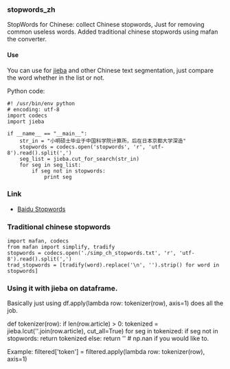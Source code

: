 ### stopwords_zh

StopWords for Chinese: collect Chinese stopwords, Just for removing common useless words. 
Added traditional chinese stopwords using mafan the converter.


#### Use

You can use for [jieba](https://github.com/fxsjy/jieba) and other Chinese text segmentation, just compare the word whether in the list or not.

Python code:

	#! /usr/bin/env python
	# encoding: utf-8
	import codecs
	import jieba
	
	if __name__ == "__main__":
		str_in = "小明硕士毕业于中国科学院计算所，后在日本京都大学深造"
    	stopwords = codecs.open('stopwords', 'r', 'utf-8').read().split(',')
    	seg_list = jieba.cut_for_search(str_in)
	    for seg in seg_list:
	        if seg not in stopwords:
	            print seg
		
### Link

+ [Baidu Stopwords](http://www.baiduguide.com/baidu-stopwords/)

### Traditional chinese stopwords

	import mafan, codecs
	from mafan import simplify, tradify
	stopwords = codecs.open('./simp_ch_stopwords.txt', 'r', 'utf-8').read().split(',')
	trad_stopwords = [tradify(word).replace('\n', '').strip() for word in stopwords]

### Using it with jieba on dataframe.

Basically just using df.apply(lambda row: tokenizer(row), axis=1) does all the job. 

def tokenizer(row):
    if len(row.article) > 0:
        tokenized = jieba.lcut(''.join(row.article), cut_all=True)
        for seg in tokenized:
            if seg not in stopwords:
                return tokenized 
    else:
        return '' # np.nan if you would like to.

Example: filtered['token'] = filtered.apply(lambda row: tokenizer(row), axis=1) 
